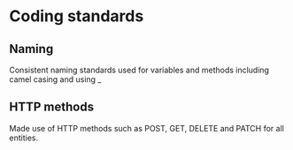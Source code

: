 # Coding standards
## Naming
Consistent naming standards used for variables and methods including camel casing and using _

## HTTP methods
Made use of HTTP methods such as POST, GET, DELETE and PATCH for all entities.